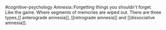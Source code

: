 #cognitive-psychology 
Amnesia::Forgetting things you shouldn't forget. Like the game. Where segments of memories are wiped out. There are three types,[[ anterograde amnesia]], [[retrograde amnesia]] and [[dissociative amnesia]].
<!--SR:!2024-04-18,9,250-->